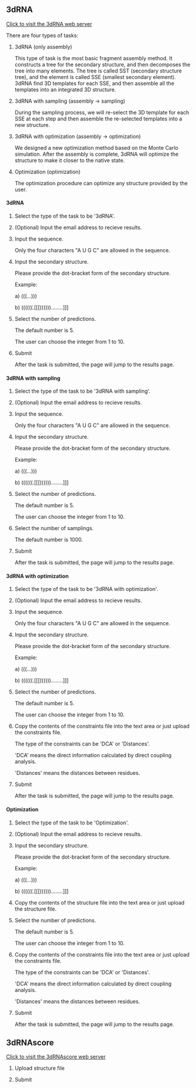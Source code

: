 ## 3dRNA

[Click to visit the 3dRNA web server](http://biophy.hust.edu.cn/3dRNA)

There are four types of tasks:

1.  3dRNA (only assembly)

    This type of task is the most basic fragment assembly method.
    It constructs a tree for the secondary structure, and then decomposes the tree into many elements.
    The tree is called SST (secondary structure tree), and the element is called SSE (smallest secondary element).
    3dRNA find 3D templates for each SSE, and then assemble all the templates into an integrated 3D structure.

2.  3dRNA with sampling (assembly -> sampling)

    During the sampling process, we will re-select the 3D template for each SSE at each step and then
    assemble the re-selected templates into a new structure.

3.  3dRNA with optimization (assembly -> optimization)

    We designed a new optimization method based on the Monte Carlo simulation. After the assembly is complete,
    3dRNA will optimize the structure to make it closer to the native state.

4.  Optimization (optimization)

    The optimization procedure can optimize any structure provided by the user.

#### 3dRNA

1.  Select the type of the task to be '3dRNA'.

2.  (Optional) Input the email address to recieve results.

3.  Input the sequence.

    Only the four characters "A U G C" are allowed in the sequence.

4.  Input the secondary structure. 

    Please provide the dot-bracket form of the secondary structure.

    Example:

    a)  (((...)))

    b)  ((((((.[[[))))))........]]]

5.  Select the number of predictions.

    The default number is 5.

    The user can choose the integer from 1 to 10.

6.  Submit

    After the task is submitted, the page will jump to the results page.

#### 3dRNA with sampling

1.  Select the type of the task to be '3dRNA with sampling'.

2.  (Optional) Input the email address to recieve results.

3.  Input the sequence.

    Only the four characters "A U G C" are allowed in the sequence.

4.  Input the secondary structure. 

    Please provide the dot-bracket form of the secondary structure.

    Example:

    a)  (((...)))

    b)  ((((((.[[[))))))........]]]

5.  Select the number of predictions.

    The default number is 5.

    The user can choose the integer from 1 to 10.

6.  Select the number of samplings.

    The default number is 1000.

7.  Submit

    After the task is submitted, the page will jump to the results page.

#### 3dRNA with optimization

1.  Select the type of the task to be '3dRNA with optimization'.

2.  (Optional) Input the email address to recieve results.

3.  Input the sequence.

    Only the four characters "A U G C" are allowed in the sequence.

4.  Input the secondary structure. 

    Please provide the dot-bracket form of the secondary structure.

    Example:

    a)  (((...)))

    b)  ((((((.[[[))))))........]]]

5.  Select the number of predictions.

    The default number is 5.

    The user can choose the integer from 1 to 10.

6.  Copy the contents of the constraints file into the text area or just upload the constraints file.

    The type of the constraints can be 'DCA' or 'Distances'.

    'DCA' means the direct information calculated by direct coupling analysis.

    'Distances' means the distances between residues.

7.  Submit

    After the task is submitted, the page will jump to the results page.

#### Optimization

1.  Select the type of the task to be 'Optimization'.

2.  (Optional) Input the email address to recieve results.

3.  Input the secondary structure. 

    Please provide the dot-bracket form of the secondary structure.

    Example:

    a)  (((...)))

    b)  ((((((.[[[))))))........]]]

4.  Copy the contents of the structure file into the text area or just upload the structure file.

5.  Select the number of predictions.

    The default number is 5.

    The user can choose the integer from 1 to 10.

6.  Copy the contents of the constraints file into the text area or just upload the constraints file.

    The type of the constraints can be 'DCA' or 'Distances'.

    'DCA' means the direct information calculated by direct coupling analysis.

    'Distances' means the distances between residues.

7.  Submit

    After the task is submitted, the page will jump to the results page.

## 3dRNAscore

[Click to visit the 3dRNAscore web server](http://biophy.hust.edu.cn/3dRNAscore)

1. Upload structure file

2. Submit

